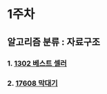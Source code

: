 # 1주차

## 알고리즘 분류 : 자료구조

### 1. [1302 베스트 셀러](https://www.acmicpc.net/problem/1302)

### 2. [17608 막대기](https://www.acmicpc.net/problem/17608)